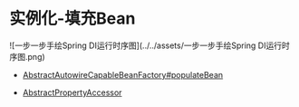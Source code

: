 # 实例化-填充Bean

![一步一步手绘Spring DI运行时序图](../../assets/一步一步手绘Spring DI运行时序图.png)

-  [AbstractAutowireCapableBeanFactory#populateBean](010-核心类/020-AbstractAutowireCapableBeanFactory.md#populateBean) 

-  [AbstractPropertyAccessor](010-核心类/040-AbstractPropertyAccessor.md) 

  

